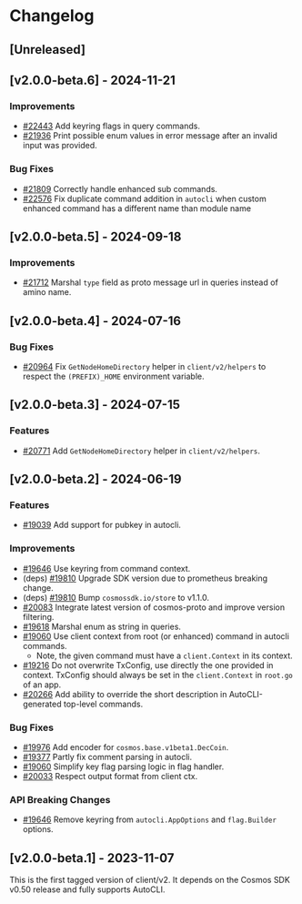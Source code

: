 <!--
Guiding Principles:

Changelogs are for humans, not machines.
There should be an entry for every single version.
The same types of changes should be grouped.
Versions and sections should be linkable.
The latest version comes first.
The release date of each version is displayed.
Mention whether you follow Semantic Versioning.

Usage:

Change log entries are to be added to the Unreleased section under the
appropriate stanza (see below). Each entry should ideally include a tag and
the Github issue reference in the following format:

* (<tag>) \#<issue-number> message

The issue numbers will later be link-ified during the release process so you do
not have to worry about including a link manually, but you can if you wish.

Types of changes (Stanzas):

"Features" for new features.
"Improvements" for changes in existing functionality.
"Deprecated" for soon-to-be removed features.
"Bug Fixes" for any bug fixes.
"Client Breaking" for breaking Protobuf, gRPC and REST routes used by end-users.
"CLI Breaking" for breaking CLI commands.
"API Breaking" for breaking exported APIs used by developers building on SDK.
Ref: https://keepachangelog.com/en/1.0.0/
-->

# Changelog

## [Unreleased]

## [v2.0.0-beta.6] - 2024-11-21

### Improvements

* [#22443](https://github.com/cosmos/cosmos-sdk/pull/22443) Add keyring flags in query commands.
* [#21936](https://github.com/cosmos/cosmos-sdk/pull/21936) Print possible enum values in error message after an invalid input was provided.

### Bug Fixes

* [#21809](https://github.com/cosmos/cosmos-sdk/pull/21809) Correctly handle enhanced sub commands.
* [#22576](https://github.com/cosmos/cosmos-sdk/pull/22576) Fix duplicate command addition in `autocli` when custom enhanced command has a different name than module name

## [v2.0.0-beta.5] - 2024-09-18

### Improvements

* [#21712](https://github.com/cosmos/cosmos-sdk/pull/21712) Marshal `type` field as proto message url in queries instead of amino name.

## [v2.0.0-beta.4] - 2024-07-16

### Bug Fixes

* [#20964](https://github.com/cosmos/cosmos-sdk/pull/20964) Fix `GetNodeHomeDirectory` helper in `client/v2/helpers` to respect the `(PREFIX)_HOME` environment variable.

## [v2.0.0-beta.3] - 2024-07-15

### Features

* [#20771](https://github.com/cosmos/cosmos-sdk/pull/20771) Add `GetNodeHomeDirectory` helper in `client/v2/helpers`.

## [v2.0.0-beta.2] - 2024-06-19

### Features

* [#19039](https://github.com/cosmos/cosmos-sdk/pull/19039) Add support for pubkey in autocli.

### Improvements

* [#19646](https://github.com/cosmos/cosmos-sdk/pull/19646) Use keyring from command context.
* (deps) [#19810](https://github.com/cosmos/cosmos-sdk/pull/19810) Upgrade SDK version due to prometheus breaking change.
* (deps) [#19810](https://github.com/cosmos/cosmos-sdk/pull/19810) Bump `cosmossdk.io/store` to v1.1.0.
* [#20083](https://github.com/cosmos/cosmos-sdk/pull/20083) Integrate latest version of cosmos-proto and improve version filtering.
* [#19618](https://github.com/cosmos/cosmos-sdk/pull/19618) Marshal enum as string in queries.
* [#19060](https://github.com/cosmos/cosmos-sdk/pull/19060) Use client context from root (or enhanced) command in autocli commands.
    * Note, the given command must have a `client.Context` in its context.
* [#19216](https://github.com/cosmos/cosmos-sdk/pull/19216) Do not overwrite TxConfig, use directly the one provided in context. TxConfig should always be set in the `client.Context` in `root.go` of an app.
* [#20266](https://github.com/cosmos/cosmos-sdk/pull/20266) Add ability to override the short description in AutoCLI-generated top-level commands.

### Bug Fixes

* [#19976](https://github.com/cosmos/cosmos-sdk/pull/19976) Add encoder for `cosmos.base.v1beta1.DecCoin`.
* [#19377](https://github.com/cosmos/cosmos-sdk/pull/19377) Partly fix comment parsing in autocli.
* [#19060](https://github.com/cosmos/cosmos-sdk/pull/19060) Simplify key flag parsing logic in flag handler.
* [#20033](https://github.com/cosmos/cosmos-sdk/pull/20033) Respect output format from client ctx.

### API Breaking Changes

* [#19646](https://github.com/cosmos/cosmos-sdk/pull/19646) Remove keyring from `autocli.AppOptions` and `flag.Builder` options.

## [v2.0.0-beta.1] - 2023-11-07

This is the first tagged version of client/v2.
It depends on the Cosmos SDK v0.50 release and fully supports AutoCLI.
